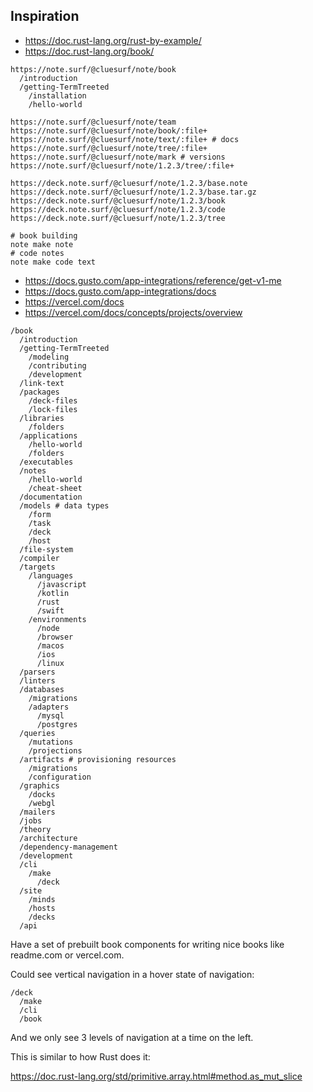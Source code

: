 ## Inspiration

- https://doc.rust-lang.org/rust-by-example/
- https://doc.rust-lang.org/book/

```
https://note.surf/@cluesurf/note/book
  /introduction
  /getting-TermTreeted
    /installation
    /hello-world
```

```
https://note.surf/@cluesurf/note/team
https://note.surf/@cluesurf/note/book/:file+
https://note.surf/@cluesurf/note/text/:file+ # docs
https://note.surf/@cluesurf/note/tree/:file+
https://note.surf/@cluesurf/note/mark # versions
https://note.surf/@cluesurf/note/1.2.3/tree/:file+
```

```
https://deck.note.surf/@cluesurf/note/1.2.3/base.note
https://deck.note.surf/@cluesurf/note/1.2.3/base.tar.gz
https://deck.note.surf/@cluesurf/note/1.2.3/book
https://deck.note.surf/@cluesurf/note/1.2.3/code
https://deck.note.surf/@cluesurf/note/1.2.3/tree
```

```
# book building
note make note
# code notes
note make code text
```

- https://docs.gusto.com/app-integrations/reference/get-v1-me
- https://docs.gusto.com/app-integrations/docs
- https://vercel.com/docs
- https://vercel.com/docs/concepts/projects/overview

```
/book
  /introduction
  /getting-TermTreeted
    /modeling
    /contributing
    /development
  /link-text
  /packages
    /deck-files
    /lock-files
  /libraries
    /folders
  /applications
    /hello-world
    /folders
  /executables
  /notes
    /hello-world
    /cheat-sheet
  /documentation
  /models # data types
    /form
    /task
    /deck
    /host
  /file-system
  /compiler
  /targets
    /languages
      /javascript
      /kotlin
      /rust
      /swift
    /environments
      /node
      /browser
      /macos
      /ios
      /linux
  /parsers
  /linters
  /databases
    /migrations
    /adapters
      /mysql
      /postgres
  /queries
    /mutations
    /projections
  /artifacts # provisioning resources
    /migrations
    /configuration
  /graphics
    /docks
    /webgl
  /mailers
  /jobs
  /theory
  /architecture
  /dependency-management
  /development
  /cli
    /make
      /deck
  /site
    /minds
    /hosts
    /decks
  /api
```

Have a set of prebuilt book components for writing nice books like
readme.com or vercel.com.

Could see vertical navigation in a hover state of navigation:

```
/deck
  /make
  /cli
  /book
```

And we only see 3 levels of navigation at a time on the left.

This is similar to how Rust does it:

https://doc.rust-lang.org/std/primitive.array.html#method.as_mut_slice
